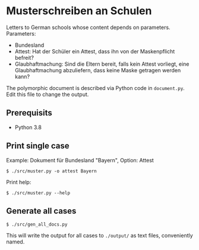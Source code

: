 # Musterschreiben an Schulen

Letters to German schools whose content depends on parameters.
Parameters:

- Bundesland
- Attest: Hat der Schüler ein Attest, dass ihn von der Maskenpflicht befreit?
- Glaubhaftmachung: Sind die Eltern bereit, falls kein Attest vorliegt, eine Glaubhaftmachung abzuliefern, dass keine Maske getragen werden kann?

The polymorphic document is described via Python code in `document.py`.
Edit this file to change the output.

## Prerequisits

- Python 3.8

## Print single case

Example: Dokument für Bundesland "Bayern", Option: Attest

	$ ./src/muster.py -o attest Bayern

Print help:

	$ ./src/muster.py --help

## Generate all cases

	$ ./src/gen_all_docs.py

This will write the output for all cases to `./output/` as text files, conveniently named.
